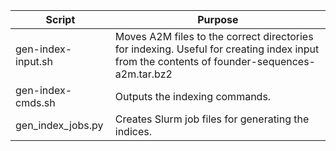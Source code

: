 | Script | Purpose |
| ------ | ------- |
| gen-index-input.sh | Moves A2M files to the correct directories for indexing. Useful for creating index input from the contents of founder-sequences-a2m.tar.bz2 |
| gen-index-cmds.sh | Outputs the indexing commands. |
| gen_index_jobs.py | Creates Slurm job files for generating the indices. |
